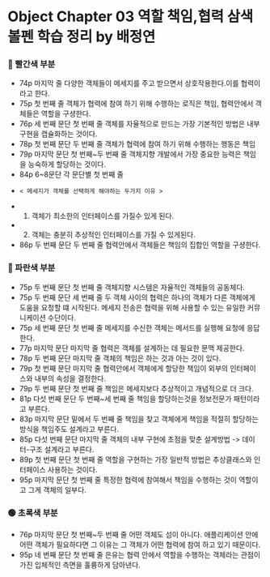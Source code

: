 # Object Chapter 03 역할 책임,협력 삼색 볼펜 학습 정리 by 배정연

### 🔴 빨간색 부분
* 74p 마지막 줄 다양한 객체들이 메세지를 주고 받으면서 상호작용한다.이를 협력이라고 한다.
* 75p 첫 번째 줄 객체가 협력에 참여 하기 위해 수행하는 로직은 책임, 협력안에서 객체들은 역할을 구셩한다.
* 76p 세 번째 문단 첫 번째 줄 객체를 자율적으로 만드는 가장 기본적인 방법은 내부 구현을 캡슐화하는 것이다.
* 78p 첫 번째 문단 두 번째 줄 객체가 협력에 참여 하기 위해 수행하는 행동은 책임
* 79p 마지막 문단 첫 번째~두 번째 줄 객체지향 개발에서 가장 중요한 능력은 책임을 능숙하게 할당하는 것이다.
* 84p 6~8문단 각 문단별 첫 번째 줄 
*     < 메세지가 객체를 선택하게 해야하는 두가지 이유 >
*  1. 객체가 최소한의 인터페이스를 가질수 있게 된다.
*  2. 객체는 충분히 추상적인 인터페이스를 가질 수 있게된다.
* 86p 두 번째 문단 두 번째 줄 협력안에서 객체들은 책임의 집합인 역할을 구셩한다.


### 🔵 파란색 부분
* 75p 두 번째 문단 첫 번째 줄 객체지향 시스템은 자율적인 객체들의 공동체다. 
* 75p 두 번째 문단 세 번째 줄 두 객체 사이의 협력은 하나의 객체가 다른 객체에게 도움을 요청할 떄 시작된다. 메세지 전송은 협력을 위해 사용할 수 있는 유일한 커뮤니케이션 수단이다. 
* 75p 세 번째 문단 첫 번째 줄 메세지를 수신한 객체는 메서드를 실행해 요청에 응답한다.
* 77p 마지막 문단 마지막 줄 협력은 객체를 설계하는 데 필요한 문맥 제공한다.
* 78p 두 번째 문단 마지막 줄 객체의 책임은 하는 것과 아는 것이 있다.
* 79p 첫 번째 문단 마지막 줄 협력안에서 객체에게 할당한 책임이 외부의 인터페이스와 내부의 속성을 결정한다.
* 79p 두 번째 문단 첫 번째 줄 책임은 메세지보다 추상적이고 개념적으로 더 크다.
* 81p 다섯 번째 문단 두 번째~세 번째 줄 책임을 할당하는것을 정보전문가 패턴이라고 부른다.
* 83p 마지막 문단 밑에서 두 번째 줄 책임을 찾고 객체에게 책임을 적절히 할당하는 방식을 책임주도 설계라고 부른다.
* 85p 다섯 번째 문단 마지막 줄 객체의 내부 구현에 초점을 맞춘 설계방법 -> 데이터-구조 설계라고 부른다.
* 89p 첫 번째 문단 첫 번째 줄 역할을 구현하는 가장 일반적 방법은 추상클래스와 인터페이스 사용하는 것이다.
* 95p 마지막 문단 첫 번째 줄 특정한 협력에 참여해서 책임을 수행하는 것이 역할이고 그게 객체의 일부다.



### 🟢 초록색 부분

*  76p 마지막 문단 첫 번째~두 번째 줄 어떤 객체도 섬이 아니다. 애플리케이션 안에 어떤 객체가 필요하다면 그 이유는 그 객체가 어떤 협력에 참여 하고 있기 때문이다.
*  95p 네 번째 문단 첫 번째 줄 은유는 협력 안에서 역할을 수행하는 객체라는 관점이 가진 입체적인 측면을 훌륭하게 담아낸다.
